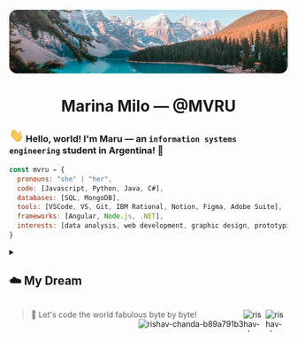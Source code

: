 [![MasterHead](https://github.com/MVRU/MVRU/blob/8623cc33d2d6882395cb5250ed5e17c433870592/assets/pexels-jaime-reimer-2662116.png)](https://www.pexels.com/es-es/foto/hermosa-vista-del-lago-moraine-2662116/)
<h1 align="center">Marina Milo — @MVRU</h1>

### <img src="https://github.com/MVRU/MVRU/blob/41eaf9f2b9f408ab8a974ef5f7a01814e2530892/assets/Hi.gif" width="26px"> Hello, world! I'm Maru — an ```information systems engineering``` student in Argentina! 🧉

```javascript
const mvru = {
  pronouns: "she" | "her",
  code: [Javascript, Python, Java, C#],
  databases: [SQL, MongoDB],
  tools: [VSCode, VS, Git, IBM Rational, Notion, Figma, Adobe Suite],
  frameworks: [Angular, Node.js, .NET],
  interests: [data analysis, web development, graphic design, prototyping]
}
```
<details>
 <summary><h2>☁️ My Dream</h2></summary>

I remember when I was a child 👧🏼, my mom always asked me why I liked them so much. Back then, it wasn't very common for a little girl to spend the whole day in front of an old monitor. **"_Because with computers, nothing is impossible_,"** those words stayed with her for life.

Now, as an aspiring ```Information Systems Engineer```, my dream is to roam the globe 🌎, exploring every corner while leaving a trail of code in my wake. From enjoying a cup of "**java**" in Java (_yes, the irony! ☕️_) to coding amidst the grandeur of the Eiffel Tower, I'm on a mission to embrace the world's marvels with my computer as my partner in crime. ✨ </details>
<!--<details>
 <summary><h2>🎯 Projects</h2></summary>
 ...
 </details>
-->
> 🤖 Let's code the world fabulous byte by byte!
<a href="https://www.linkedin.com/in/marinamilo/" target="blank"><img align="right" src="https://upload.wikimedia.org/wikipedia/commons/thumb/c/ca/LinkedIn_logo_initials.png/640px-LinkedIn_logo_initials.png" alt="rishav-chanda-b89a791b3" height="40" width="40" />
</a><a href="https://t.me/marumilo" target="blank"><img align="right" src="https://upload.wikimedia.org/wikipedia/commons/thumb/8/82/Telegram_logo.svg/480px-Telegram_logo.svg.png" alt="rishav-chanda-b89a791b3" height="40" width="40" /></a>
<a href="https://discord.com/users/mvru." target="blank"><img align="right" src="https://assets-global.website-files.com/6257adef93867e50d84d30e2/636e0a6a49cf127bf92de1e2_icon_clyde_blurple_RGB.png" alt="rishav-chanda-b89a791b3" height="40" /></a>


<!--
**MVRU/MVRU** is a ✨ _special_ ✨ repository because its `README.md` (this file) appears on your GitHub profile.

Here are some ideas to get you started:

- 🔭 I’m currently working on ...
- 🌱 I’m currently learning ...
- 👯 I’m looking to collaborate on ...
- 🤔 I’m looking for help with ...
- 💬 Ask me about ...
- 📫 How to reach me: ...
- 😄 Pronouns: ...
- ⚡ Fun fact: ...
-->
